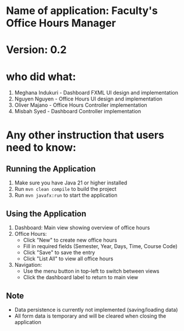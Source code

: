 # Name of application: Faculty's Office Hours Manager

# Version: 0.2

# who did what:

1. Meghana Indukuri - Dashboard FXML UI design and implementation
2. Nguyen Nguyen - Office Hours UI design and implementation
3. Oliver Majano - Office Hours Controller implementation
4. Misbah Syed - Dashboard Controller implementation

# Any other instruction that users need to know:
## Running the Application

1. Make sure you have Java 21 or higher installed
2. Run `mvn clean compile` to build the project
3. Run `mvn javafx:run` to start the application

## Using the Application

1. Dashboard: Main view showing overview of office hours
2. Office Hours:
   - Click "New" to create new office hours
   - Fill in required fields (Semester, Year, Days, Time, Course Code)
   - Click "Save" to save the entry
   - Click "List All" to view all office hours
3. Navigation:
   - Use the menu button in top-left to switch between views
   - Click the dashboard label to return to main view

## Note

- Data persistence is currently not implemented (saving/loading data)
- All form data is temporary and will be cleared when closing the application

